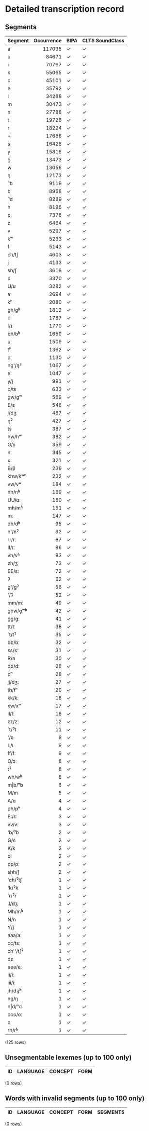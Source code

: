 
# Detailed transcription record

## Segments

| Segment | Occurrence | BIPA | CLTS SoundClass |
|:------------|-------------:|:-------|:------------------|
| a | 117035 | ✓ | ✓ |
| u | 84671 | ✓ | ✓ |
| i | 70767 | ✓ | ✓ |
| k | 55065 | ✓ | ✓ |
| o | 45101 | ✓ | ✓ |
| e | 35792 | ✓ | ✓ |
| l | 34288 | ✓ | ✓ |
| m | 30473 | ✓ | ✓ |
| n | 27788 | ✓ | ✓ |
| t | 19726 | ✓ | ✓ |
| r | 18224 | ✓ | ✓ |
| + | 17686 | ✓ | ✓ |
| s | 16428 | ✓ | ✓ |
| y | 15816 | ✓ | ✓ |
| g | 13473 | ✓ | ✓ |
| w | 13056 | ✓ | ✓ |
| ŋ | 12173 | ✓ | ✓ |
| ⁿb | 9119 | ✓ | ✓ |
| b | 8968 | ✓ | ✓ |
| ⁿd | 8289 | ✓ | ✓ |
| h | 8196 | ✓ | ✓ |
| p | 7378 | ✓ | ✓ |
| z | 6464 | ✓ | ✓ |
| v | 5297 | ✓ | ✓ |
| kʷ | 5233 | ✓ | ✓ |
| f | 5143 | ✓ | ✓ |
| ch/tʃ | 4603 | ✓ | ✓ |
| j | 4133 | ✓ | ✓ |
| sh/ʃ | 3619 | ✓ | ✓ |
| d | 3370 | ✓ | ✓ |
| U/ʊ | 3282 | ✓ | ✓ |
| aː | 2694 | ✓ | ✓ |
| kʰ | 2080 | ✓ | ✓ |
| gh/gʱ | 1812 | ✓ | ✓ |
| iː | 1787 | ✓ | ✓ |
| I/ɪ | 1770 | ✓ | ✓ |
| bh/bʱ | 1659 | ✓ | ✓ |
| uː | 1509 | ✓ | ✓ |
| tʰ | 1362 | ✓ | ✓ |
| oː | 1130 | ✓ | ✓ |
| ng'/ŋˀ | 1067 | ✓ | ✓ |
| eː | 1047 | ✓ | ✓ |
| y/j | 991 | ✓ | ✓ |
| c/ts | 633 | ✓ | ✓ |
| gw/gʷ | 569 | ✓ | ✓ |
| E/ɛ | 548 | ✓ | ✓ |
| j/dʒ | 487 | ✓ | ✓ |
| ŋˀ | 427 | ✓ | ✓ |
| ts | 387 | ✓ | ✓ |
| hw/hʷ | 382 | ✓ | ✓ |
| O/ɔ | 359 | ✓ | ✓ |
| nː | 345 | ✓ | ✓ |
| x | 321 | ✓ | ✓ |
| B/β | 236 | ✓ | ✓ |
| khw/kʷʰ | 232 | ✓ | ✓ |
| vw/vʷ | 184 | ✓ | ✓ |
| nh/nʱ | 169 | ✓ | ✓ |
| UU/ʊː | 160 | ✓ | ✓ |
| mh/mʱ | 151 | ✓ | ✓ |
| mː | 147 | ✓ | ✓ |
| dh/dʱ | 95 | ✓ | ✓ |
| n'/nˀ | 92 | ✓ | ✓ |
| rr/rː | 87 | ✓ | ✓ |
| II/ɪː | 86 | ✓ | ✓ |
| vh/vʱ | 83 | ✓ | ✓ |
| zh/ʒ | 73 | ✓ | ✓ |
| EE/ɛː | 72 | ✓ | ✓ |
| ʔ | 62 | ✓ | ✓ |
| g'/gˀ | 56 | ✓ | ✓ |
| '/ʔ | 52 | ✓ | ✓ |
| mm/mː | 49 | ✓ | ✓ |
| ghw/gʷʱ | 42 | ✓ | ✓ |
| gg/gː | 41 | ✓ | ✓ |
| tt/tː | 38 | ✓ | ✓ |
| `t/tˀ | 35 | ✓ | ✓ |
| bb/bː | 32 | ✓ | ✓ |
| ss/sː | 31 | ✓ | ✓ |
| R/ʀ | 30 | ✓ | ✓ |
| dd/dː | 28 | ✓ | ✓ |
| pʰ | 28 | ✓ | ✓ |
| jj/dʒː | 27 | ✓ | ✓ |
| th/tʰ | 20 | ✓ | ✓ |
| kk/kː | 18 | ✓ | ✓ |
| xw/xʷ | 17 | ✓ | ✓ |
| ll/lː | 16 | ✓ | ✓ |
| zz/zː | 12 | ✓ | ✓ |
| `t/ˀt | 11 | ✓ | ✓ |
| '/ə | 9 | ✓ | ✓ |
| L/ʟ | 9 | ✓ | ✓ |
| ff/fː | 9 | ✓ | ✓ |
| O/ɔː | 8 | ✓ | ✓ |
| tˀ | 8 | ✓ | ✓ |
| wh/wʱ | 8 | ✓ | ✓ |
| m&#124;b/ⁿb | 6 | ✓ | ✓ |
| M/m | 5 | ✓ | ✓ |
| A/ɑ | 4 | ✓ | ✓ |
| ph/pʰ | 4 | ✓ | ✓ |
| E:/ɛː | 3 | ✓ | ✓ |
| vv/vː | 3 | ✓ | ✓ |
| 'b/ˀb | 2 | ✓ | ✓ |
| G/ɢ | 2 | ✓ | ✓ |
| K/k | 2 | ✓ | ✓ |
| oi | 2 | ✓ | ✓ |
| pp/pː | 2 | ✓ | ✓ |
| shh/ʃ | 2 | ✓ | ✓ |
| 'ch/ˀtʃ | 1 | ✓ | ✓ |
| 'k/ˀk | 1 | ✓ | ✓ |
| 'r/ˀr | 1 | ✓ | ✓ |
| J/dʒ | 1 | ✓ | ✓ |
| Mh/mʱ | 1 | ✓ | ✓ |
| N/n | 1 | ✓ | ✓ |
| Y/j | 1 | ✓ | ✓ |
| aaa/aː | 1 | ✓ | ✓ |
| cc/tsː | 1 | ✓ | ✓ |
| ch''/tʃˀ | 1 | ✓ | ✓ |
| dz | 1 | ✓ | ✓ |
| eee/eː | 1 | ✓ | ✓ |
| ii/iː | 1 | ✓ | ✓ |
| iii/iː | 1 | ✓ | ✓ |
| jh/dʒʱ | 1 | ✓ | ✓ |
| ng/ŋ | 1 | ✓ | ✓ |
| n&#124;d/ⁿd | 1 | ✓ | ✓ |
| ooo/oː | 1 | ✓ | ✓ |
| q | 1 | ✓ | ✓ |
| rh/rʱ | 1 | ✓ | ✓ |

(125 rows)



## Unsegmentable lexemes (up to 100 only)

| ID | LANGUAGE | CONCEPT | FORM |
|------|------------|-----------|--------|

(0 rows)



## Words with invalid segments (up to 100 only)

| ID | LANGUAGE | CONCEPT | FORM | SEGMENTS |
|------|------------|-----------|--------|------------|

(0 rows)


